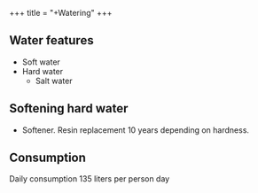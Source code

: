 +++
title = "+Watering"
+++

## Water features
- Soft water
- Hard water
  - Salt water

## Softening hard water
- Softener. Resin replacement 10 years depending on hardness.


## Consumption
Daily consumption 135 liters per person day